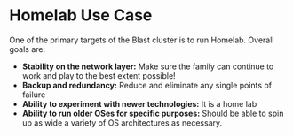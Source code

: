 # Homelab Use Case

One of the primary targets of the Blast cluster is to run Homelab.  Overall goals are:

- **Stability on the network layer:**  Make sure the family can continue to work and play to the best extent possible!  
- **Backup and redundancy:**  Reduce and eliminate any single points of failure
- **Ability to experiment with newer technologies:**  It is a home lab
- **Ability to run older OSes for specific purposes:**  Should be able to spin up as wide a variety of OS architectures as necessary.